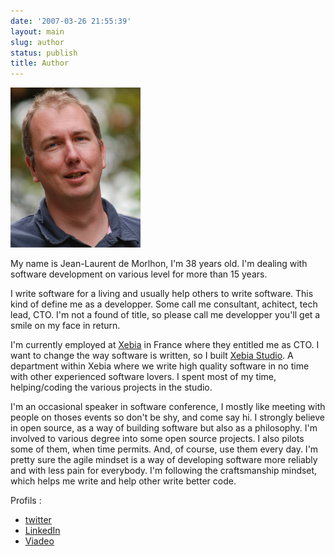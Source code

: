 ```yaml
---
date: '2007-03-26 21:55:39'
layout: main
slug: author
status: publish
title: Author
---
```

![Jean-Laurent de Morlhon](/img/jl/jl_new_256x208.png)

My name is Jean-Laurent de Morlhon, I'm 38 years old. I'm dealing with software development on various level for more than 15 years.

I write software for a living and usually help others to write software. This kind of define me as a developper. Some call me consultant, achitect, tech lead, CTO. I'm not a found of title, so please call me developper you'll get a smile on my face in return.

I'm currently employed at [Xebia](http://www.xebia.fr) in France where they entitled me as CTO. I want to change the way software is written, so I built [Xebia Studio](http://studio.xebia.fr). A department within Xebia where we write high quality software in no time with other experienced software lovers. I spent most of my time, helping/coding the various projects in the studio.

I'm an occasional speaker in software conference, I mostly like meeting with people on thoses events so don't be shy, and come say hi.
I strongly believe in open source, as a way of building software but also as a philosophy. I'm involved to various degree into some open source projects. I also pilots some of them, when time permits. And, of course, use them every day.
I'm pretty sure the agile mindset is a way of developing software more reliably and with less pain for everybody.
I'm following the craftsmanship mindset, which helps me write and help other write better code.

Profils :
* [twitter](http://www.twitter.com/morlhon)
* [LinkedIn](http://www.linkedin.com/in/morlhon)
* [Viadeo](http://www.viadeo.com/fr/profile/jean-laurent.demorlhon)





